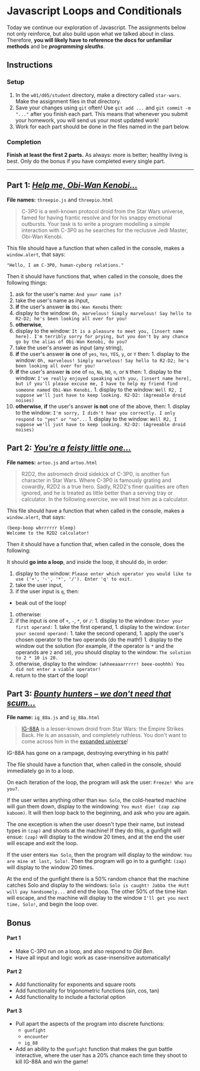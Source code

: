 # Javascript Loops and Conditionals

Today we continue our exploration of Javascript. The assignments below not only reinforce, but also build upon what we talked about in class. Therefore, __you will likely have to reference the docs for unfamiliar methods__ and be ***programming sleuths***.

## Instructions

### Setup

1. In the `w01/d05/student` directory, make a directory called `star-wars`. Make the assignment files in that directory.
1. Save your changes using `git` often! Use `git add ...` and `git commit -m "..."` after you finish each part. This means that whenever you submit your homework, you will send us your most updated work!
1. Work for each part should be done in the files named in the part below.

### Completion

**Finish at least the first 2 parts.** As always: more is better; healthy living is best. Only do the bonus if you have completed every single part.

---

## Part 1: *[Help me, Obi-Wan Kenobi...](https://www.youtube.com/watch?v=xIFJLMyUwrg)*

**File names:** `threepio.js` and `threepio.html`

> C-3P0 is a well-known protocol droid from the Star Wars universe, famed for having frantic resolve and for his snappy emotional outbursts. Your task is to write a program modelling a simple interaction with C-3P0 as he searches for the reclusive Jedi Master, Obi-Wan Kenobi.

This file should have a function that when called in the console, makes a `window.alert`, that says:

```
"Hello, I am C-3P0, human-cyborg relations."
```

Then it should have functions that, when called in the console, does the following things:

1. ask for the user's name: `And your name is?`
1. take the user's name as input,
1. **if** the user's answer **is** `Obi-Wan Kenobi` then:
  1. display to the window: `Oh, marvelous! Simply marvelous! Say hello to R2-D2; he's been looking all over for you!`
1. **otherwise**,
  1. display to the window: `It is a pleasure to meet you, [insert name here]. I'm terribly sorry for prying, but you don't by any chance go by the alias of Obi-Wan Kenobi, do you?`
  1. take the user's answer as input (any string),
  1. **if** the user's answer **is** one of `yes`, `Yes`, `YES`, `y`, or `Y` then:
    1. display to the window: `Oh, marvelous! Simply marvelous! Say hello to R2-D2; he's been looking all over for you!`
  1. **if** the user's answer **is** one of `no`, `No`, `NO`, `n`, or `N` then:
    1. display to the window: `I've really enjoyed speaking with you, [insert name here], but if you'll please excuse me, I have to help my friend find someone named Obi-Wan Kenobi.`
    1. display to the window: `Well R2, I suppose we'll just have to keep looking. R2-D2: (Agreeable droid noises)`
  1. **otherwise**, **if** the user's answer **is not** one of the above, then:
    1. display to the window: `I'm sorry, I didn't hear you correctly. I only respond to "yes" or "no"...`
    1. display to the window: `Well R2, I suppose we'll just have to keep looking. R2-D2: (Agreeable droid noises)`

## Part 2: *[You're a feisty little one...](https://www.youtube.com/watch?v=acTBJSEEZR4)*

**File names:** `artoo.js` and `artoo.html`

> R2D2, the astromech droid sidekick of C-3P0, is another fun character in Star Wars. Where C-3P0 is famously grating and cowardly, R2D2 is a true hero. Sadly, R2D2's finer qualities are often ignored, and he is treated as little better than a serving tray or calculator. In the following exercise, we will treat him as a calculator.

This file should have a function that when called in the console, makes a `window.alert`, that says:

```
(beep-boop whrrrrrr bleep)
Welcome to the R2D2 calculator!
```
Then it should have a function that, when called in the console, does the following:

It should **go into a loop**, and inside the loop, it should do, in order:

1. display to the window: `Please enter which operator you would like to use ('+', '-', '*', '/'). Enter 'q' to exit.`
1. take the user input,
1. if the user input is `q`, then:
  - beak out of the loop!
1. otherwise:
  1. if the input is one of `+`, `-`, `*`, or `/`:
    1. display to the window: `Enter your first operand:`
    1. take the first operand,
    1. display to the window: `Enter your second operand:`
    1. take the second operand,
    1. apply the user's chosen operator to the two operands (do the math!)
    1. display to the window out the solution (for example, if the operator is `*` and the operands are `2` and `10`), you should display to the window: `The solution to 2 * 10 is 20.`
  1. otherwise, display to the window: `(whheeaaarrrrr! beee-ooohhh) You did not enter a viable operator!`
1. return to the start of the loop!

## Part 3: *[Bounty hunters &ndash; we don't need that scum...](https://www.youtube.com/watch?v=6cd96YAYxqs)*

**File name:** `ig_88a.js` and `ig_88a.html`

> [IG-88A](http://img4.wikia.nocookie.net/__cb20131108204000/starwars/images/f/f7/DengarIG88Fett-TESB30.png) is a lesser-known droid from Star Wars: the Empire Strikes Back. He is an assassin, and completely ruthless. You don't want to come across him in the [expanded universe](http://starwars.wikia.com/wiki/IG-88A)!

IG-88A has gone on a rampage, destroying everything in his path!

The file should have a function that, when called in the console, should immediately go in to a loop.

On each iteration of the loop, the program will ask the user: `Freeze! Who are you?`.

If the user writes anything other than `Han Solo`, the cold-hearted machine will gun them down, display to the windowing: `You must die! (zap zap kaboom)`. It will then loop back to the beginning, and ask who you are again.

The one exception is when the user doesn't type their name, but instead types in `(zap)` and shoots at the machine! If they do this, a gunfight will ensue: `(zap)` will display to the window 20 times, and at the end the user will escape and exit the loop.

If the user enters `Han Solo`, then the program will display to the window: `You are mine at last, Solo!`. Then the program will go in to a gunfight: `(zap)` will display to the window 20 times.

At the end of the gunfight there is a 50% random chance that the machine catches Solo and display to the windows: `Solo is caught! Jabba the Hutt will pay handsomely...` and end the loop. The other 50% of the time Han will escape, and the machine will display to the window `I'll get you next time, Solo!`, and begin the loop over.

## Bonus

#### Part 1

- Make C-3P0 run on a loop, and also respond to *Old Ben*.
- Have all input and logic work as case-insensitive automatically!

#### Part 2

- Add functionality for exponents and square roots
- Add functionality for trigonometric functions (sin, cos, tan)
- Add functionality to include a factorial option

#### Part 3

- Pull apart the aspects of the program into discrete functions:
  - `gunfight`
  - `encounter`
  - `ig_88`
- Add an ability to the `gunfight` function that makes the gun battle interactive, where the user has a 20% chance each time they shoot to kill IG-88A and win the game!
